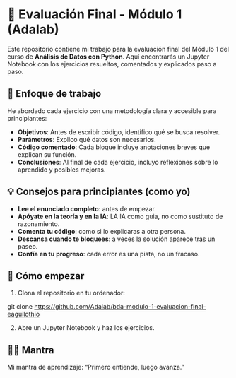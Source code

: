 # 📘 Evaluación Final - Módulo 1 (Adalab)

Este repositorio contiene mi trabajo para la evaluación final del Módulo 1 del curso de **Análisis de Datos con Python**. Aquí encontrarás un Jupyter Notebook con los ejercicios resueltos, comentados y explicados paso a paso.

## 🧠 Enfoque de trabajo

He abordado cada ejercicio con una metodología clara y accesible para principiantes:

- **Objetivos**: Antes de escribir código, identifico qué se busca resolver.
- **Parámetros**: Explico qué datos son necesarios.
- **Código comentado**: Cada bloque incluye anotaciones breves que explican su función.
- **Conclusiones**: Al final de cada ejercicio, incluyo reflexiones sobre lo aprendido y posibles mejoras.

## 💡 Consejos para principiantes (como yo)

- **Lee el enunciado completo**: antes de empezar.
- **Apóyate en la teoría y en la IA**: LA IA como guia, no como sustituto de razonamiento.
- **Comenta tu código**: como si lo explicaras a otra persona.
- **Descansa cuando te bloquees**: a veces la solución aparece tras un paseo.
- **Confía en tu progreso**: cada error es una pista, no un fracaso.

## 🚀 Cómo empezar

1. Clona el repositorio en tu ordenador:

git clone https://github.com/Adalab/bda-modulo-1-evaluacion-final-eaguilothio

2. Abre un Jupyter Notebook y haz los ejercicios.

## 🧘‍♀️ Mantra
Mi mantra de aprendizaje: “Primero entiende, luego avanza.”